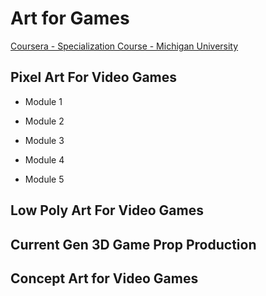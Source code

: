 # Art for Games 
[Coursera - Specialization Course - Michigan University](https://www.coursera.org/specializations/art-for-games)
## Pixel Art For Video Games
* Module 1

* Module 2

* Module 3

* Module 4

* Module 5
## Low Poly Art For Video Games
## Current Gen 3D Game Prop Production
## Concept Art for Video Games
